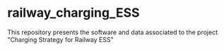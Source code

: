 # railway_charging_ESS
This repository presents the software and data associated to the project "Charging Strategy for Railway ESS"
